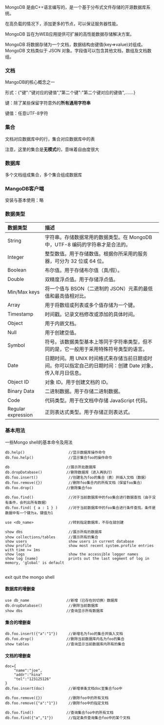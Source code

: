 MongoDB 是由C++语言编写的，是一个基于分布式文件存储的开源数据库系统。

在高负载的情况下，添加更多的节点，可以保证服务器性能。

MongoDB 旨在为WEB应用提供可扩展的高性能数据存储解决方案。

MongoDB 将数据存储为一个文档，数据结构由键值(key=>value)对组成。MongoDB 文档类似于 JSON 对象。字段值可以包含其他文档，数组及文档数组。

<!--more-->

### 文档

MangoDB的核心概念之一

形式：{"键":"键对应的键值","第二个键":"第二个键对应的键值",.......}

键：除了某些保留字符意外的**所有通用字符串**

键值：任意UTF-8字符

### 集合

文档对应数据库中的行，集合对应数据库中的表

注意，这里的集合是**无模式**的，意味着自由度很大

### 数据库

多个文档组成集合，多个集合组成数据库

### MangoDB客户端

安装与基本使用：略

### 数据类型

| 数据类型           | 描述                                                         |
| :----------------- | :----------------------------------------------------------- |
| String             | 字符串。存储数据常用的数据类型。在 MongoDB 中，UTF-8 编码的字符串才是合法的。 |
| Integer            | 整型数值。用于存储数值。根据你所采用的服务器，可分为 32 位或 64 位。 |
| Boolean            | 布尔值。用于存储布尔值（真/假）。                            |
| Double             | 双精度浮点值。用于存储浮点值。                               |
| Min/Max keys       | 将一个值与 BSON（二进制的 JSON）元素的最低值和最高值相对比。 |
| Array              | 用于将数组或列表或多个值存储为一个键。                       |
| Timestamp          | 时间戳。记录文档修改或添加的具体时间。                       |
| Object             | 用于内嵌文档。                                               |
| Null               | 用于创建空值。                                               |
| Symbol             | 符号。该数据类型基本上等同于字符串类型，但不同的是，它一般用于采用特殊符号类型的语言。 |
| Date               | 日期时间。用 UNIX 时间格式来存储当前日期或时间。你可以指定自己的日期时间：创建 Date 对象，传入年月日信息。 |
| Object ID          | 对象 ID。用于创建文档的 ID。                                 |
| Binary Data        | 二进制数据。用于存储二进制数据。                             |
| Code               | 代码类型。用于在文档中存储 JavaScript 代码。                 |
| Regular expression | 正则表达式类型。用于存储正则表达式。                         |

### 基本用法

一些Mongo shell的基本命令及用法

    db.help()               	 //显示数据库操作命令
    db.foo.help()                //显示集合foo的操作命令
    
    db             			    //展示所处数据库
    db.dropDatabase()			//删除数据库（进入再执行）
    db.foo.insert()      	     //创建名为foo的集合（表）并插入文档（数据）	             
    db.foo.remove({})            //删除foo集合内的所有文档（保留foo集合）
    db.foo.drop()				//删除集合foo
    
    db.foo.find()                //对于当前数据库中的foo集合进行数据查找（由于没有条件，会列出所有数据）
    db.foo.find( { a : 1 } )     //对于当前数据库中的foo集合进行条件查找，条件是数据中有一个键为a，键值为1
    
    use <db_name>                //转到指定数据库，不存在就创建
    
    show dbs                     //展示所有的数据库
    show collections/tables	     //展示所有的集合
    show users                   show users in current database
    show profile                 show most recent system.profile entries with time >= 1ms
    show logs                    show the accessible logger names
    show log [name]              prints out the last segment of log in memory, 'global' is default


​    
​    exit                         quit the mongo shell
#### 数据库的增删查

```
use db_name					//新增（已存在则切换）数据库
db.dropDatabase()		     //删除当前数据库
show dbs				    //查询显示所有数据库
```

#### 集合的增删查

```
db.foo.insert({"a":"1"})	 //新增名为foo的集合并插入文档
db.foo.drop()			    //删除当前数据库内名为foo的集合
show tables				    //查询显示当前数据库内所有的集合
```

#### 文档的增删查

```
doc={
	"name":"joe",
	"addr":"hina"
	"tel":"123125126"
}
db.foo.insert(doc)	         //新增单条文档doc至集合foo中

db.foo.remove({})     		 //删除foo中的所有文档
db.foo.remove({"a":"1"})	 //删除foo中的指定文档

db.foo.find()				//查询集合foo中的所有文档
db.foo.find({"a","1"})   	 //指定条件查询集合foo中的某个文档
```

<!--20190705-->

